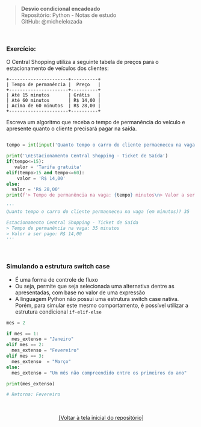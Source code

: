 > **Desvio condicional encadeado**  
> Repositório: Python - Notas de estudo     
> GitHub: @michelelozada
&nbsp;
     
&nbsp;  
### Exercício:
O Central Shopping utiliza a seguinte tabela de preços para o estacionamento de veículos dos clientes:
```
+----------------------+----------+
| Tempo de permanência |  Preço   |
+----------------------+----------+
| Até 15 minutos       | Grátis   |
| Até 60 minutos       | R$ 14,00 |
| Acima de 60 minutos  | R$ 28,00 |
+----------------------+----------+
```
Escreva um algoritmo que receba o tempo de permanência do veículo e apresente quanto o cliente precisará pagar na saída.  

```py

tempo = int(input('Quanto tempo o carro do cliente permaeneceu na vaga (em minutos)? '))

print('\nEstacionamento Central Shopping - Ticket de Saída')
if(tempo<=15):
   valor = 'Tarifa gratuita'
elif(tempo>15 and tempo<=60):
    valor = 'R$ 14,00'
else:
  valor = 'R$ 28,00'
print(f'> Tempo de permanência na vaga: {tempo} minutos\n> Valor a ser pago: {valor}')

'''
Quanto tempo o carro do cliente permaeneceu na vaga (em minutos)? 35

Estacionamento Central Shopping - Ticket de Saída
> Tempo de permanência na vaga: 35 minutos
> Valor a ser pago: R$ 14,00
'''
```

&nbsp;

### Simulando a estrutura switch case 
- É uma forma de controle de fluxo 
- Ou seja, permite que seja selecionada uma alternativa dentre as apresentadas, com base no valor de uma expressão 
- A linguagem Python não possui uma estrutura switch case nativa. Porém, para simular este mesmo comportamento, é possível utilizar a estrutura condicional `if-elif-else`

```py
mes = 2

if mes == 1:
  mes_extenso = "Janeiro"
elif mes == 2:
  mes_extenso = "Fevereiro"
elif mes == 3:
  mes_extenso  = "Março"
else:
  mes_extenso = "Um mês não compreendido entre os primeiros do ano"

print(mes_extenso) 

# Retorna: Fevereiro
```

&nbsp;

<div align="center">
<a href="https://github.com/michelelozada/Python-Study-Notes">[Voltar à tela inicial do repositório]</a>
</div>